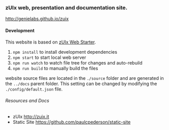 ### zUIx web, presentation and documentation site.

http://genielabs.github.io/zuix


#### Development

This website is based on [zUIx Web Starter](https://github.com/genemars/zuix-web-starter).

1. `npm install` to install development dependencies
2. `npm start` to start local web server
3. `npm run watch` to watch file tree for changes and auto-rebuild
4. `npm run build` to manually build the files

website source files are located in the `./source` folder and are
generated in the `../docs` parent folder.
This setting can be changed by modifying the `./config/default.json` file.


###### Resources and Docs

- zUIx http://zuix.it
- Static Site https://github.com/paulcpederson/static-site
